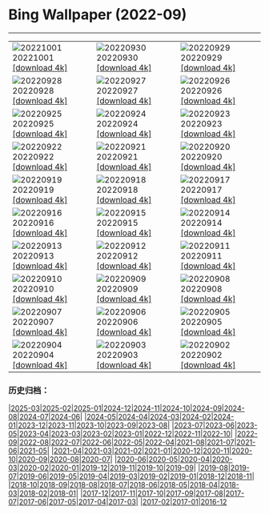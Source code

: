 # Bing Wallpaper (2022-09)
**************

<table><tr><td><img class="wallpaper" src="https://www.bing.com/th?id=OHR.BridalVeilFalls_EN-IN3773661130_1920x1080.jpg" alt="20221001"> 20221001 <a href="https://www.bing.com/th?id=OHR.BridalVeilFalls_EN-IN3773661130_UHD.jpg">[download 4k]</a></td><td><img class="wallpaper" src="https://www.bing.com/th?id=OHR.EubalaenaAustralis_EN-IN2975314371_1920x1080.jpg" alt="20220930"> 20220930 <a href="https://www.bing.com/th?id=OHR.EubalaenaAustralis_EN-IN2975314371_UHD.jpg">[download 4k]</a></td><td><img class="wallpaper" src="https://www.bing.com/th?id=OHR.InfiniD_EN-IN2161897930_1920x1080.jpg" alt="20220929"> 20220929 <a href="https://www.bing.com/th?id=OHR.InfiniD_EN-IN2161897930_UHD.jpg">[download 4k]</a></td></tr><tr><td><img class="wallpaper" src="https://www.bing.com/th?id=OHR.ToyTrainShimla_EN-IN1920290957_1920x1080.jpg" alt="20220928"> 20220928 <a href="https://www.bing.com/th?id=OHR.ToyTrainShimla_EN-IN1920290957_UHD.jpg">[download 4k]</a></td><td><img class="wallpaper" src="https://www.bing.com/th?id=OHR.YellowstoneUGB_EN-IN3218333114_1920x1080.jpg" alt="20220927"> 20220927 <a href="https://www.bing.com/th?id=OHR.YellowstoneUGB_EN-IN3218333114_UHD.jpg">[download 4k]</a></td><td><img class="wallpaper" src="https://www.bing.com/th?id=OHR.SusitnaRiver_EN-IN2619893035_1920x1080.jpg" alt="20220926"> 20220926 <a href="https://www.bing.com/th?id=OHR.SusitnaRiver_EN-IN2619893035_UHD.jpg">[download 4k]</a></td></tr><tr><td><img class="wallpaper" src="https://www.bing.com/th?id=OHR.AmazonMangroves_EN-IN2262837682_1920x1080.jpg" alt="20220925"> 20220925 <a href="https://www.bing.com/th?id=OHR.AmazonMangroves_EN-IN2262837682_UHD.jpg">[download 4k]</a></td><td><img class="wallpaper" src="https://www.bing.com/th?id=OHR.DarkSkyAcadia_EN-IN1497457710_1920x1080.jpg" alt="20220924"> 20220924 <a href="https://www.bing.com/th?id=OHR.DarkSkyAcadia_EN-IN1497457710_UHD.jpg">[download 4k]</a></td><td><img class="wallpaper" src="https://www.bing.com/th?id=OHR.GoldenJellyfish_EN-IN4273842650_1920x1080.jpg" alt="20220923"> 20220923 <a href="https://www.bing.com/th?id=OHR.GoldenJellyfish_EN-IN4273842650_UHD.jpg">[download 4k]</a></td></tr><tr><td><img class="wallpaper" src="https://www.bing.com/th?id=OHR.LastDollarRoad_EN-IN2409980698_1920x1080.jpg" alt="20220922"> 20220922 <a href="https://www.bing.com/th?id=OHR.LastDollarRoad_EN-IN2409980698_UHD.jpg">[download 4k]</a></td><td><img class="wallpaper" src="https://www.bing.com/th?id=OHR.PWPeaceDoves_EN-IN1499522423_1920x1080.jpg" alt="20220921"> 20220921 <a href="https://www.bing.com/th?id=OHR.PWPeaceDoves_EN-IN1499522423_UHD.jpg">[download 4k]</a></td><td><img class="wallpaper" src="https://www.bing.com/th?id=OHR.SitkaOtters_EN-IN0922348423_1920x1080.jpg" alt="20220920"> 20220920 <a href="https://www.bing.com/th?id=OHR.SitkaOtters_EN-IN0922348423_UHD.jpg">[download 4k]</a></td></tr><tr><td><img class="wallpaper" src="https://www.bing.com/th?id=OHR.QueenFuneral_EN-IN0072238637_1920x1080.jpg" alt="20220919"> 20220919 <a href="https://www.bing.com/th?id=OHR.QueenFuneral_EN-IN0072238637_UHD.jpg">[download 4k]</a></td><td><img class="wallpaper" src="https://www.bing.com/th?id=OHR.ArashiyamaBamboo_EN-IN0589878479_1920x1080.jpg" alt="20220918"> 20220918 <a href="https://www.bing.com/th?id=OHR.ArashiyamaBamboo_EN-IN0589878479_UHD.jpg">[download 4k]</a></td><td><img class="wallpaper" src="https://www.bing.com/th?id=OHR.Wellenflug_EN-IN8703571340_1920x1080.jpg" alt="20220917"> 20220917 <a href="https://www.bing.com/th?id=OHR.Wellenflug_EN-IN8703571340_UHD.jpg">[download 4k]</a></td></tr><tr><td><img class="wallpaper" src="https://www.bing.com/th?id=OHR.PianePuma_EN-IN8215054258_1920x1080.jpg" alt="20220916"> 20220916 <a href="https://www.bing.com/th?id=OHR.PianePuma_EN-IN8215054258_UHD.jpg">[download 4k]</a></td><td><img class="wallpaper" src="https://www.bing.com/th?id=OHR.MarbleCanyon_EN-IN7065098083_1920x1080.jpg" alt="20220915"> 20220915 <a href="https://www.bing.com/th?id=OHR.MarbleCanyon_EN-IN7065098083_UHD.jpg">[download 4k]</a></td><td><img class="wallpaper" src="https://www.bing.com/th?id=OHR.NalandaUniversity_EN-IN0326821062_1920x1080.jpg" alt="20220914"> 20220914 <a href="https://www.bing.com/th?id=OHR.NalandaUniversity_EN-IN0326821062_UHD.jpg">[download 4k]</a></td></tr><tr><td><img class="wallpaper" src="https://www.bing.com/th?id=OHR.GSDNPest_EN-IN4591436794_1920x1080.jpg" alt="20220913"> 20220913 <a href="https://www.bing.com/th?id=OHR.GSDNPest_EN-IN4591436794_UHD.jpg">[download 4k]</a></td><td><img class="wallpaper" src="https://www.bing.com/th?id=OHR.Aracari_EN-IN1457900474_1920x1080.jpg" alt="20220912"> 20220912 <a href="https://www.bing.com/th?id=OHR.Aracari_EN-IN1457900474_UHD.jpg">[download 4k]</a></td><td><img class="wallpaper" src="https://www.bing.com/th?id=OHR.KeralaIndia_EN-IN9612927300_1920x1080.jpg" alt="20220911"> 20220911 <a href="https://www.bing.com/th?id=OHR.KeralaIndia_EN-IN9612927300_UHD.jpg">[download 4k]</a></td></tr><tr><td><img class="wallpaper" src="https://www.bing.com/th?id=OHR.KLMidAutumn_EN-IN3314420087_1920x1080.jpg" alt="20220910"> 20220910 <a href="https://www.bing.com/th?id=OHR.KLMidAutumn_EN-IN3314420087_UHD.jpg">[download 4k]</a></td><td><img class="wallpaper" src="https://www.bing.com/th?id=OHR.BHNMBelize_EN-IN2914788416_1920x1080.jpg" alt="20220909"> 20220909 <a href="https://www.bing.com/th?id=OHR.BHNMBelize_EN-IN2914788416_UHD.jpg">[download 4k]</a></td><td><img class="wallpaper" src="https://www.bing.com/th?id=OHR.KathakaliDance_EN-IN1727759079_1920x1080.jpg" alt="20220908"> 20220908 <a href="https://www.bing.com/th?id=OHR.KathakaliDance_EN-IN1727759079_UHD.jpg">[download 4k]</a></td></tr><tr><td><img class="wallpaper" src="https://www.bing.com/th?id=OHR.MuseudoAmanha_EN-IN7752199486_1920x1080.jpg" alt="20220907"> 20220907 <a href="https://www.bing.com/th?id=OHR.MuseudoAmanha_EN-IN7752199486_UHD.jpg">[download 4k]</a></td><td><img class="wallpaper" src="https://www.bing.com/th?id=OHR.SquirrelMushroom_EN-IN7015548158_1920x1080.jpg" alt="20220906"> 20220906 <a href="https://www.bing.com/th?id=OHR.SquirrelMushroom_EN-IN7015548158_UHD.jpg">[download 4k]</a></td><td><img class="wallpaper" src="https://www.bing.com/th?id=OHR.TaigaRoad_EN-IN6002852309_1920x1080.jpg" alt="20220905"> 20220905 <a href="https://www.bing.com/th?id=OHR.TaigaRoad_EN-IN6002852309_UHD.jpg">[download 4k]</a></td></tr><tr><td><img class="wallpaper" src="https://www.bing.com/th?id=OHR.ArambolBeach_EN-IN5435187663_1920x1080.jpg" alt="20220904"> 20220904 <a href="https://www.bing.com/th?id=OHR.ArambolBeach_EN-IN5435187663_UHD.jpg">[download 4k]</a></td><td><img class="wallpaper" src="https://www.bing.com/th?id=OHR.MalaysiaTwinTowers_EN-IN4494674825_1920x1080.jpg" alt="20220903"> 20220903 <a href="https://www.bing.com/th?id=OHR.MalaysiaTwinTowers_EN-IN4494674825_UHD.jpg">[download 4k]</a></td><td><img class="wallpaper" src="https://www.bing.com/th?id=OHR.SeitanLimania_EN-IN3708251989_1920x1080.jpg" alt="20220902"> 20220902 <a href="https://www.bing.com/th?id=OHR.SeitanLimania_EN-IN3708251989_UHD.jpg">[download 4k]</a></td></tr></table>

### 历史归档：

|[2025-03](/../2025-03/2025-03.md)|[2025-02](/../2025-02/2025-02.md)|[2025-01](/../2025-01/2025-01.md)|[2024-12](/../2024-12/2024-12.md)|[2024-11](/../2024-11/2024-11.md)|[2024-10](/../2024-10/2024-10.md)|[2024-09](/../2024-09/2024-09.md)|[2024-08](/../2024-08/2024-08.md)|[2024-07](/../2024-07/2024-07.md)|[2024-06](/../2024-06/2024-06.md)|
|[2024-05](/../2024-05/2024-05.md)|[2024-04](/../2024-04/2024-04.md)|[2024-03](/../2024-03/2024-03.md)|[2024-02](/../2024-02/2024-02.md)|[2024-01](/../2024-01/2024-01.md)|[2023-12](/../2023-12/2023-12.md)|[2023-11](/../2023-11/2023-11.md)|[2023-10](/../2023-10/2023-10.md)|[2023-09](/../2023-09/2023-09.md)|[2023-08](/../2023-08/2023-08.md)|
|[2023-07](/../2023-07/2023-07.md)|[2023-06](/../2023-06/2023-06.md)|[2023-05](/../2023-05/2023-05.md)|[2023-04](/../2023-04/2023-04.md)|[2023-03](/../2023-03/2023-03.md)|[2023-02](/../2023-02/2023-02.md)|[2023-01](/../2023-01/2023-01.md)|[2022-12](/../2022-12/2022-12.md)|[2022-11](/../2022-11/2022-11.md)|[2022-10](/../2022-10/2022-10.md)|
|[2022-09](/2022-09.md)|[2022-08](/../2022-08/2022-08.md)|[2022-07](/../2022-07/2022-07.md)|[2022-06](/../2022-06/2022-06.md)|[2022-05](/../2022-05/2022-05.md)|[2022-04](/../2022-04/2022-04.md)|[2021-08](/../2021-08/2021-08.md)|[2021-07](/../2021-07/2021-07.md)|[2021-06](/../2021-06/2021-06.md)|[2021-05](/../2021-05/2021-05.md)|
|[2021-04](/../2021-04/2021-04.md)|[2021-03](/../2021-03/2021-03.md)|[2021-02](/../2021-02/2021-02.md)|[2021-01](/../2021-01/2021-01.md)|[2020-12](/../2020-12/2020-12.md)|[2020-11](/../2020-11/2020-11.md)|[2020-10](/../2020-10/2020-10.md)|[2020-09](/../2020-09/2020-09.md)|[2020-08](/../2020-08/2020-08.md)|[2020-07](/../2020-07/2020-07.md)|
|[2020-06](/../2020-06/2020-06.md)|[2020-05](/../2020-05/2020-05.md)|[2020-04](/../2020-04/2020-04.md)|[2020-03](/../2020-03/2020-03.md)|[2020-02](/../2020-02/2020-02.md)|[2020-01](/../2020-01/2020-01.md)|[2019-12](/../2019-12/2019-12.md)|[2019-11](/../2019-11/2019-11.md)|[2019-10](/../2019-10/2019-10.md)|[2019-09](/../2019-09/2019-09.md)|
|[2019-08](/../2019-08/2019-08.md)|[2019-07](/../2019-07/2019-07.md)|[2019-06](/../2019-06/2019-06.md)|[2019-05](/../2019-05/2019-05.md)|[2019-04](/../2019-04/2019-04.md)|[2019-03](/../2019-03/2019-03.md)|[2019-02](/../2019-02/2019-02.md)|[2019-01](/../2019-01/2019-01.md)|[2018-12](/../2018-12/2018-12.md)|[2018-11](/../2018-11/2018-11.md)|
|[2018-10](/../2018-10/2018-10.md)|[2018-09](/../2018-09/2018-09.md)|[2018-08](/../2018-08/2018-08.md)|[2018-07](/../2018-07/2018-07.md)|[2018-06](/../2018-06/2018-06.md)|[2018-05](/../2018-05/2018-05.md)|[2018-04](/../2018-04/2018-04.md)|[2018-03](/../2018-03/2018-03.md)|[2018-02](/../2018-02/2018-02.md)|[2018-01](/../2018-01/2018-01.md)|
|[2017-12](/../2017-12/2017-12.md)|[2017-11](/../2017-11/2017-11.md)|[2017-10](/../2017-10/2017-10.md)|[2017-09](/../2017-09/2017-09.md)|[2017-08](/../2017-08/2017-08.md)|[2017-07](/../2017-07/2017-07.md)|[2017-06](/../2017-06/2017-06.md)|[2017-05](/../2017-05/2017-05.md)|[2017-04](/../2017-04/2017-04.md)|[2017-03](/../2017-03/2017-03.md)|
|[2017-02](/../2017-02/2017-02.md)|[2017-01](/../2017-01/2017-01.md)|[2016-12](/../2016-12/2016-12.md)